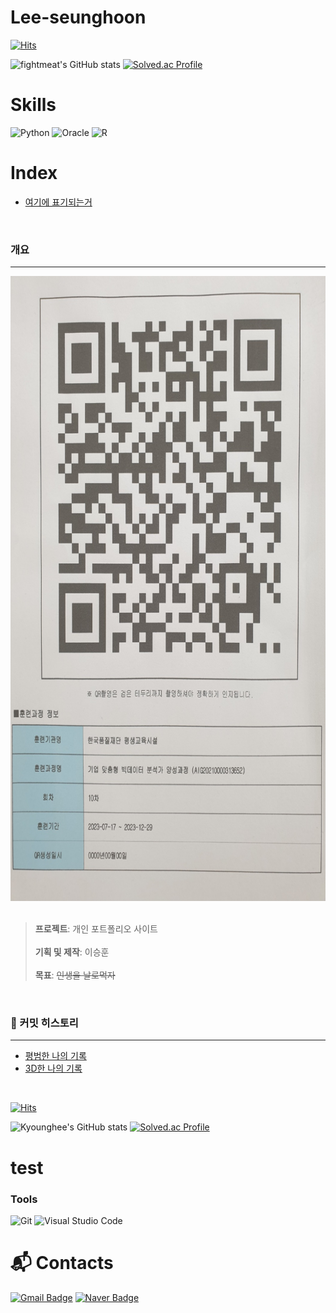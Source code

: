 # Lee-seunghoon

[![Hits](https://hits.seeyoufarm.com/api/count/incr/badge.svg?url=https%3A%2F%2Fgithub.com%2Ffightmeat&count_bg=%233DA5C8&title_bg=%23113BD0&icon=&icon_color=%23E7E7E7&title=hits&edge_flat=false)](https://hits.seeyoufarm.com)

![fightmeat's GitHub stats](https://github-readme-stats.vercel.app/api?username=fightmeat&show_icons=true&theme=radical)
[![Solved.ac Profile](http://mazassumnida.wtf/api/v2/generate_badge?boj=lees4144)](https://solved.ac/lees4144/)

# Skills

![Python](https://img.shields.io/badge/Python-3776AB.svg?&style=flat-square&logo=Python&logoColor=white)
![Oracle](https://img.shields.io/badge/Oracle-F80000.svg?&style=flat-square&logo=Oracle&logoColor=white)
![R](https://img.shields.io/badge/R-276DC3.svg?&style=flat-square&logo=Oracle&logoColor=white)

# Index
- [여기에 표기되는거](#test)
<br>

### 개요
---
<img src="https://github.com/fightmeat/photos/blob/9ae2402263b51f7524273b4c4462cca006dc323b/qr.jpg" width="800" height="1000"/><br><br>

> **프로젝트**: 개인 포트폴리오 사이트<br><br>
> **기획 및 제작**: 이승훈<br><br>
> **목표**: ~~인생을 날로먹자~~<br>
<br>




### :calendar: 커밋 히스토리
---
- [평범한 나의 기록](https://github.com/fightmeat/TIL/commits/main "커밋현황")
- [3D한 나의 기록](https://www.mornhee.works/apps/github-town/fightmeat/2023 "커밋현황")
<br>


[![Hits](https://hits.seeyoufarm.com/api/count/incr/badge.svg?url=https%3A%2F%2Fgithub.com%2Fgurujjang&count_bg=%233DA5C8&title_bg=%23113BD0&icon=&icon_color=%23E7E7E7&title=hits&edge_flat=false)](https://hits.seeyoufarm.com)

![Kyounghee's GitHub stats](https://github-readme-stats.vercel.app/api?username=gurujjang&show_icons=true&theme=radical)
[![Solved.ac Profile](http://mazassumnida.wtf/api/v2/generate_badge?boj=rlatngus1691)](https://solved.ac/rlatngus1691/)

# test

### Tools
![Git](https://img.shields.io/badge/Git-F05032.svg?&style=for-the-badge&logo=Git&logoColor=white)
![Visual Studio Code](https://img.shields.io/badge/Visual%20Studio%20Code-007ACC.svg?&style=for-the-badge&logo=Visual%20Studio%20Code&logoColor=white)

# :mailbox_with_mail: Contacts
[![Gmail Badge](https://img.shields.io/badge/Gmail-d14836?style=flat-square&logo=Gmail&logoColor=white&link=mailto:gurujjang@gmail.com)](mailto:niling41@gmail.com)
[![Naver Badge](https://img.shields.io/badge/Naver-03C75A?style=flat-square&logo=Naver&logoColor=white&link=mailto:guru0615@naver.com)](mailto:lees4144@naver.com)


